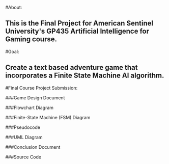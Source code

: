 #About:

This is the Final Project for American Sentinel University's GP435 Artificial Intelligence for Gaming course.
-------------------------------------------------------------------
#Goal:

Create a text based adventure game that incorporates a Finite State Machine AI algorithm.
-------------------------------------------------------------------
#Final Course Project Submission:

###Game Design Document

###Flowchart Diagram

###Finite-State Machine (FSM) Diagram

###Pseudocode

###UML Diagram

###Conclusion Document

###Source Code

